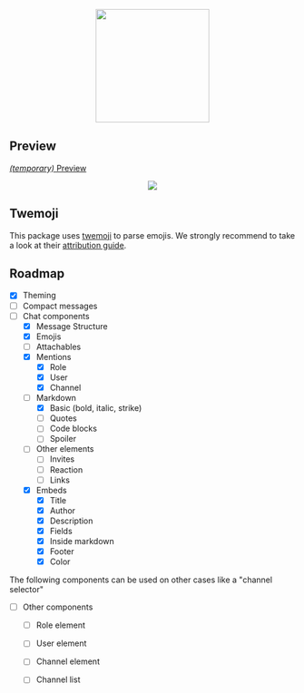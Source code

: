 <p align="center">
  <img src="https://svgshare.com/i/NaD.svg" height="200"/>
</p>

## Preview

[*(temporary)* Preview](https://switchbladebot.github.io/reactcord/)
<p align="center">
    <img src="https://i.imgur.com/X7rKVfh.png"/>
</p>

## Twemoji

This package uses [twemoji](https://github.com/twitter/twemoji) to parse emojis. We strongly recommend to take a look at their [attribution guide](https://github.com/twitter/twemoji#attribution-requirements).

## Roadmap

- [x] Theming
- [ ] Compact messages
- [ ] Chat components
  - [x] Message Structure
  - [x] Emojis
  - [ ] Attachables
  - [x] Mentions
    - [x] Role
    - [x] User
    - [x] Channel
  - [ ] Markdown
    - [x] Basic (bold, italic, strike)
    - [ ] Quotes
    - [ ] Code blocks
    - [ ] Spoiler
  - [ ] Other elements
    - [ ] Invites
    - [ ] Reaction
    - [ ] Links
  - [x] Embeds
    - [x] Title
    - [x] Author
    - [x] Description
    - [x] Fields
    - [x] Inside markdown
    - [x] Footer
    - [x] Color

The following components can be used on other cases like a "channel selector"
- [ ] Other components
  - [ ] Role element
  - [ ] User element
  - [ ] Channel element
  - [ ] Channel list


